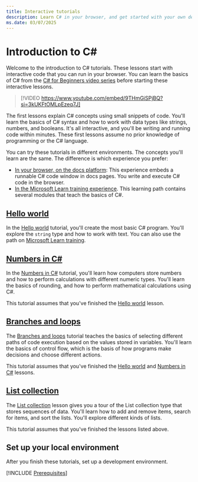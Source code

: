 ```yaml
---
title: Interactive tutorials
description: Learn C# in your browser, and get started with your own development environment
ms.date: 03/07/2025
---
```

# Introduction to C\#

Welcome to the introduction to C# tutorials. These lessons start with interactive code that you can run in your browser. You can learn the basics of C# from the [C# for Beginners video series](https://aka.ms/dotnet/beginnervideos/youtube/csharp) before starting these interactive lessons.

<!--markdownlint-disable-next-line MD034 -->
> [!VIDEO https://www.youtube.com/embed/9THmGiSPjBQ?si=3kUKFtOMLpEzeq7J]

The first lessons explain C# concepts using small snippets of code. You'll learn the basics of C# syntax and how to work with data types like strings, numbers, and booleans. It's all interactive, and you'll be writing and running code within minutes. These first lessons assume no prior knowledge of programming or the C# language.

You can try these tutorials in different environments. The concepts you'll learn are the same. The difference is which experience you prefer:

- [In your browser, on the docs platform](hello-world.md): This experience embeds a runnable C# code window in docs pages. You write and execute C# code in the browser.
- [In the Microsoft Learn training experience](/training/paths/csharp-first-steps/). This learning path contains several modules that teach the basics of C#.

## [Hello world](hello-world.md)

In the [Hello world](hello-world.md) tutorial, you'll create the most basic C# program. You'll explore the `string` type and how to work with text. You can also use the path on [Microsoft Learn training](/training/paths/csharp-first-steps/).

## [Numbers in C#](numbers-in-csharp.md)

In the [Numbers in C#](numbers-in-csharp.md) tutorial, you'll learn how computers store numbers and how to perform calculations with different numeric types. You'll learn the basics of rounding, and how to perform mathematical calculations using C#.

This tutorial assumes that you've finished the [Hello world](hello-world.md) lesson.

## [Branches and loops](branches-and-loops.md)

The [Branches and loops](branches-and-loops.md) tutorial teaches the basics of selecting different paths of code execution based on the values stored in variables. You'll learn the basics of control flow, which is the basis of how programs make decisions and choose different actions.

This tutorial assumes that you've finished the [Hello world](hello-world.md) and [Numbers in C#](numbers-in-csharp.md) lessons.

## [List collection](list-collection.md)

The [List collection](list-collection.md) lesson gives you a tour of the List collection type that stores sequences of data. You'll learn how to add and remove items, search for items, and sort the lists. You'll explore different kinds of lists.

This tutorial assumes that you've finished the lessons listed above.

## Set up your local environment

After you finish these tutorials, set up a development environment.

[!INCLUDE [Prerequisites](../../../../includes/dotnet-prerequisites.md)]
